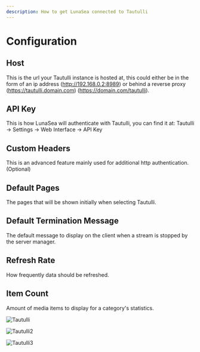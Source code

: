 ```yaml
---
description: How to get LunaSea connected to Tautulli
---
```


# Configuration

## Host
This is the url your Tautulli instance is hosted at, this could either be in the form of an ip address (http://192.168.0.2:8989) or behind a reverse proxy (https://tautulli.domain.com) (https://domain.com/tautulli). 

## API Key
This is how LunaSea will authenticate with Tautulli, you can find it at: Tautulli -> Settings -> Web Interface -> API Key

## Custom Headers
This is an advanced feature mainly used for additional http authentication. (Optional)

## Default Pages
The pages that will be shown initially when selecting Tautulli. 

## Default Termination Message
The default message to display on the client when a stream is stopped by the server manager.

## Refresh Rate
How frequently data should be refreshed.

## Item Count
Amount of media items to display for a category's statistics.


![Tautulli](../.gitbook/assets/tautulli.jpg)

![Tautulli2](../.gitbook/assets/tautulli2.jpg)

![Tautulli3](../.gitbook/assets/tautulli3.jpg)
